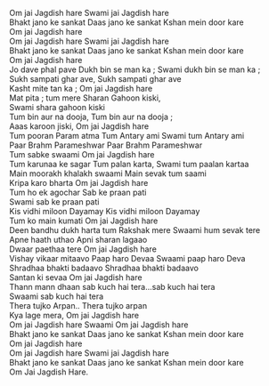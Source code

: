 Om jai Jagdish hare Swami jai Jagdish hare  
Bhakt jano ke sankat Daas jano ke sankat Kshan mein door kare  
Om jai Jagdish hare  
Om jai Jagdish hare Swami jai Jagdish hare  
Bhakt jano ke sankat Daas jano ke sankat Kshan mein door kare  
Om jai Jagdish hare  
Jo dave phal pave Dukh bin se man ka ; Swami dukh bin se man ka ;  
Sukh sampati ghar ave, Sukh sampati ghar ave  
Kasht mite tan ka ; Om jai Jagdish hare  
Mat pita ; tum mere Sharan Gahoon kiski,  
Swami shara gahoon kiski  
Tum bin aur na dooja, Tum bin aur na dooja ;  
Aaas karoon jiski, Om jai Jagdish hare  
Tum pooran Param atma Tum Antary ami Swami tum Antary ami  
Paar Brahm Parameshwar Paar Brahm Parameshwar  
Tum sabke swaami Om jai Jagdish hare  
Tum karunaa ke sagar Tum palan karta, Swami tum paalan kartaa  
Main moorakh khalakh swaami Main sevak tum saami  
Kripa karo bharta Om jai Jagdish hare  
Tum ho ek agochar Sab ke praan pati  
Swami sab ke praan pati  
Kis vidhi miloon Dayamay Kis vidhi miloon Dayamay  
Tum ko main kumati Om jai Jagdish hare  
Deen bandhu dukh harta tum Rakshak mere Swaami hum sevak tere  
Apne haath uthao Apni sharan lagaao  
Dwaar paethaa tere Om jai Jagdish hare  
Vishay vikaar mitaavo Paap haro Devaa Swaami paap haro Deva  
Shradhaa bhakti badaavo Shradhaa bhakti badaavo  
Santan ki sevaa Om jai Jagdish hare  
Thann mann dhaan sab kuch hai tera...sab kuch hai tera  
Swaami sab kuch hai tera  
Thera tujko Arpan.. Thera tujko arpan  
Kya lage mera, Om jai Jagdish hare   
Om jai Jagdish hare Swaami Om jai Jagdish hare   
Bhakt jano ke sankat Daas jano ke sankat Kshan mein door kare  
Om jai Jagdish hare  
Om jai Jagdish hare Swami jai Jagdish hare  
Bhakt jano ke sankat Daas jano ke sankat Kshan mein door kare  
Om Jai Jagdish Hare.